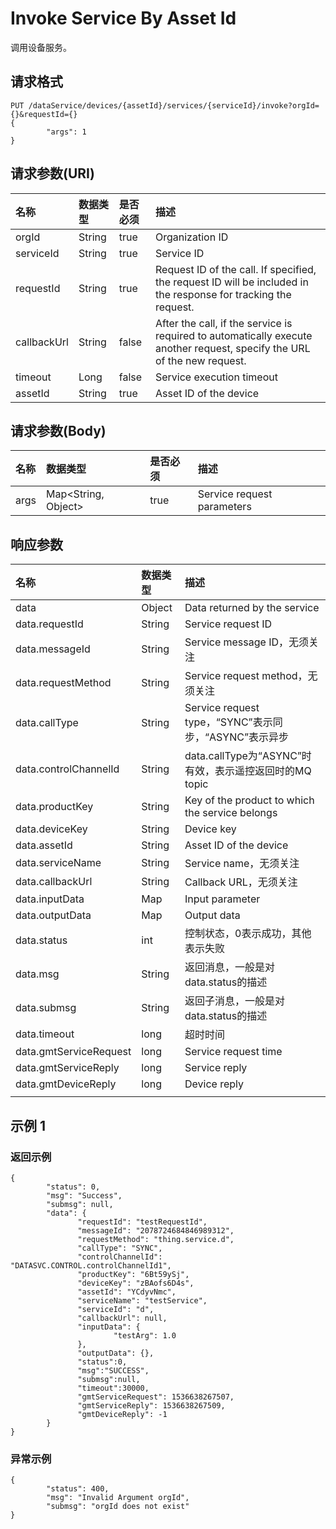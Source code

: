 # Invoke Service By Asset Id

调用设备服务。

## 请求格式

```
PUT /dataService/devices/{assetId}/services/{serviceId}/invoke?orgId={}&requestId={}
{
        "args": 1
}
```



## 请求参数(URI)

| **名称**    | **数据类型** | **是否必须** | **描述**                                                                                                                     |
|:------------|:-------------|:-------------|:-----------------------------------------------------------------------------------------------------------------------------|
| orgId       | String       | true         | Organization ID                                                                                                              |
| serviceId   | String       | true         | Service ID                                                                                                                   |
| requestId   | String       | true         | Request ID of the call. If specified, the   request ID will be included in the response for tracking the request.            |
| callbackUrl | String       | false        | After the call, if the service is   required to automatically execute another request, specify the URL of the new   request. |
| timeout     | Long         | false        | Service execution timeout                                                                                                    |
| assetId     | String       | true         | Asset ID of the device                                                                                                       |

## 请求参数(Body)

| **名称** | **数据类型**        | **是否必须** | **描述**                   |
|:---------|:--------------------|:-------------|:---------------------------|
| args     | Map<String, Object> | true         | Service request parameters |



## 响应参数

| **名称**               | **数据类型** | **描述**                                               |
|:-----------------------|:-------------|:-------------------------------------------------------|
| data                   | Object       | Data returned by the service                           |
| data.requestId         | String       | Service request ID                                     |
| data.messageId         | String       | Service message ID，无须关注                           |
| data.requestMethod     | String       | Service request method，无须关注                       |
| data.callType          | String       | Service request type，“SYNC”表示同步，“ASYNC”表示异步  |
| data.controlChannelId  | String       | data.callType为“ASYNC”时有效，表示遥控返回时的MQ topic |
| data.productKey        | String       | Key of the product to which the service   belongs      |
| data.deviceKey         | String       | Device key                                             |
| data.assetId           | String       | Asset ID of the device                                 |
| data.serviceName       | String       | Service name，无须关注                                 |
| data.callbackUrl       | String       | Callback URL，无须关注                                 |
| data.inputData         | Map          | Input parameter                                        |
| data.outputData        | Map          | Output data                                            |
| data.status            | int          | 控制状态，0表示成功，其他表示失败                      |
| data.msg               | String       | 返回消息，一般是对data.status的描述                    |
| data.submsg            | String       | 返回子消息，一般是对data.status的描述                  |
| data.timeout           | long         | 超时时间                                               |
| data.gmtServiceRequest | long         | Service request time                                   |
| data.gmtServiceReply   | long         | Service reply                                          |
| data.gmtDeviceReply    | long         | Device reply                                           |
|                        |              |                                                        |

## 示例 1

### 返回示例

```
{
        "status": 0,
        "msg": "Success",
        "submsg": null,
        "data": {
               "requestId": "testRequestId",
               "messageId": "2078724684846989312",
               "requestMethod": "thing.service.d",
               "callType": "SYNC",
               "controlChannelId": "DATASVC.CONTROL.controlChannelId1",
               "productKey": "6Bt59ySj",
               "deviceKey": "zBAofs6D4s",
               "assetId": "YCdyvNmc",
               "serviceName": "testService",
               "serviceId": "d",
               "callbackUrl": null,
               "inputData": {
                       "testArg": 1.0
               },
               "outputData": {},
               "status":0,
               "msg":"SUCCESS",
               "submsg":null,
               "timeout":30000,
               "gmtServiceRequest": 1536638267507,
               "gmtServiceReply": 1536638267509,
               "gmtDeviceReply": -1
        }
}
```

### 异常示例

```
{
        "status": 400,
        "msg": "Invalid Argument orgId",
        "submsg": "orgId does not exist"
}
```
